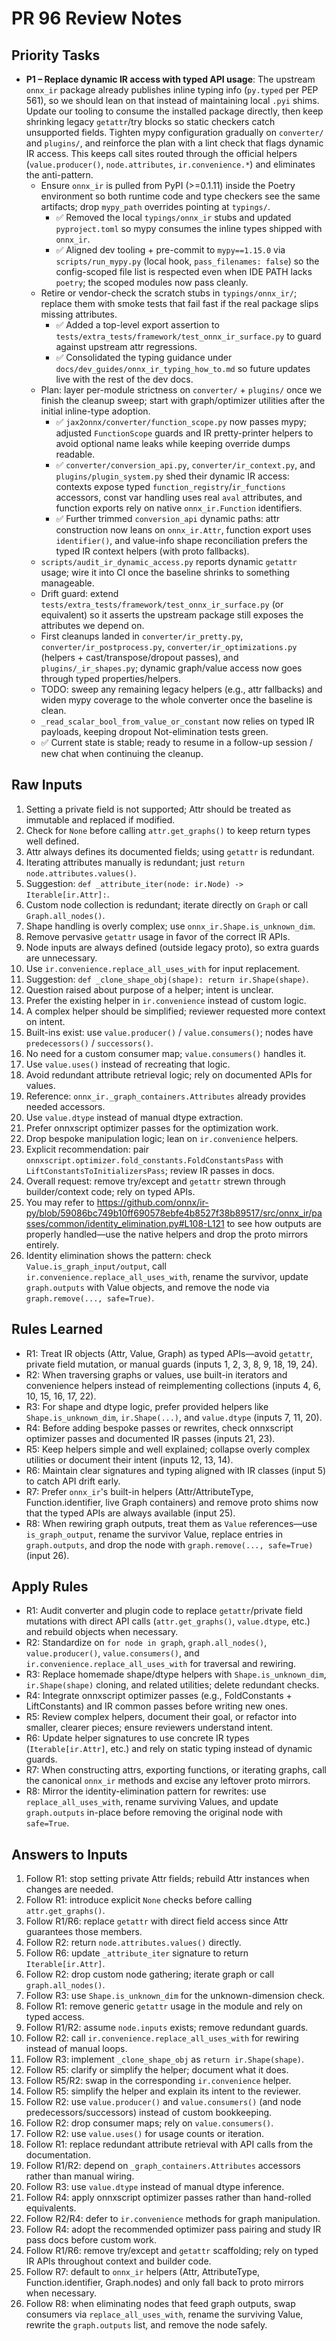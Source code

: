 # PR 96 Review Notes

## Priority Tasks
- **P1 – Replace dynamic IR access with typed API usage**: The upstream `onnx_ir` package already publishes inline typing info (`py.typed` per PEP 561), so we should lean on that instead of maintaining local `.pyi` shims. Update our tooling to consume the installed package directly, then keep shrinking legacy `getattr`/try blocks so static checkers catch unsupported fields. Tighten mypy configuration gradually on `converter/` and `plugins/`, and reinforce the plan with a lint check that flags dynamic IR access. This keeps call sites routed through the official helpers (`value.producer()`, `node.attributes`, `ir.convenience.*`) and eliminates the anti-pattern.
  - Ensure `onnx_ir` is pulled from PyPI (>=0.1.11) inside the Poetry environment so both runtime code and type checkers see the same artifacts; drop `mypy_path` overrides pointing at `typings/`.
    - ✅ Removed the local `typings/onnx_ir` stubs and updated `pyproject.toml` so mypy consumes the inline types shipped with `onnx_ir`.
    - ✅ Aligned dev tooling + pre-commit to `mypy==1.15.0` via `scripts/run_mypy.py` (local hook, `pass_filenames: false`) so the config-scoped file list is respected even when IDE PATH lacks `poetry`; the scoped modules now pass cleanly.
  - Retire or vendor-check the scratch stubs in `typings/onnx_ir/`; replace them with smoke tests that fail fast if the real package slips missing attributes.
    - ✅ Added a top-level export assertion to `tests/extra_tests/framework/test_onnx_ir_surface.py` to guard against upstream attr regressions.
    - ✅ Consolidated the typing guidance under `docs/dev_guides/onnx_ir_typing_how_to.md` so future updates live with the rest of the dev docs.
  - Plan: layer per-module strictness on `converter/` + `plugins/` once we finish the cleanup sweep; start with graph/optimizer utilities after the initial inline-type adoption.
    - ✅ `jax2onnx/converter/function_scope.py` now passes mypy; adjusted `FunctionScope` guards and IR pretty-printer helpers to avoid optional name leaks while keeping override dumps readable.
    - ✅ `converter/conversion_api.py`, `converter/ir_context.py`, and `plugins/plugin_system.py` shed their dynamic IR access: contexts expose typed `function_registry`/`ir_functions` accessors, const var handling uses real `aval` attributes, and function exports rely on native `onnx_ir.Function` identifiers.
    - ✅ Further trimmed `conversion_api` dynamic paths: attr construction now leans on `onnx_ir.Attr`, function export uses `identifier()`, and value-info shape reconciliation prefers the typed IR context helpers (with proto fallbacks).
  - `scripts/audit_ir_dynamic_access.py` reports dynamic `getattr` usage; wire it into CI once the baseline shrinks to something manageable.
  - Drift guard: extend `tests/extra_tests/framework/test_onnx_ir_surface.py` (or equivalent) so it asserts the upstream package still exposes the attributes we depend on.
  - First cleanups landed in `converter/ir_pretty.py`, `converter/ir_postprocess.py`, `converter/ir_optimizations.py` (helpers + cast/transpose/dropout passes), and `plugins/_ir_shapes.py`; dynamic graph/value access now goes through typed properties/helpers.
  - TODO: sweep any remaining legacy helpers (e.g., attr fallbacks) and widen mypy coverage to the whole converter once the baseline is clean.
  - `_read_scalar_bool_from_value_or_constant` now relies on typed IR payloads, keeping dropout Not-elimination tests green.
  - ✅ Current state is stable; ready to resume in a follow-up session / new chat when continuing the cleanup.

## Raw Inputs
1. Setting a private field is not supported; Attr should be treated as immutable and replaced if modified.
2. Check for `None` before calling `attr.get_graphs()` to keep return types well defined.
3. Attr always defines its documented fields; using `getattr` is redundant.
4. Iterating attributes manually is redundant; just `return node.attributes.values()`.
5. Suggestion: `def _attribute_iter(node: ir.Node) -> Iterable[ir.Attr]:`.
6. Custom node collection is redundant; iterate directly on `Graph` or call `Graph.all_nodes()`.
7. Shape handling is overly complex; use `onnx_ir.Shape.is_unknown_dim`.
8. Remove pervasive `getattr` usage in favor of the correct IR APIs.
9. Node inputs are always defined (outside legacy proto), so extra guards are unnecessary.
10. Use `ir.convenience.replace_all_uses_with` for input replacement.
11. Suggestion: `def _clone_shape_obj(shape): return ir.Shape(shape)`.
12. Question raised about purpose of a helper; intent is unclear.
13. Prefer the existing helper in `ir.convenience` instead of custom logic.
14. A complex helper should be simplified; reviewer requested more context on intent.
15. Built-ins exist: use `value.producer()` / `value.consumers()`; nodes have `predecessors()` / `successors()`.
16. No need for a custom consumer map; `value.consumers()` handles it.
17. Use `value.uses()` instead of recreating that logic.
18. Avoid redundant attribute retrieval logic; rely on documented APIs for values.
19. Reference: `onnx_ir._graph_containers.Attributes` already provides needed accessors.
20. Use `value.dtype` instead of manual dtype extraction.
21. Prefer onnxscript optimizer passes for the optimization work.
22. Drop bespoke manipulation logic; lean on `ir.convenience` helpers.
23. Explicit recommendation: pair `onnxscript.optimizer.fold_constants.FoldConstantsPass` with `LiftConstantsToInitializersPass`; review IR passes in docs.
24. Overall request: remove try/except and `getattr` strewn through builder/context code; rely on typed APIs.
25. You may refer to https://github.com/onnx/ir-py/blob/59086bc749b10ff690578ebfe4b8527f38b89517/src/onnx_ir/passes/common/identity_elimination.py#L108-L121 to see how outputs are properly handled—use the native helpers and drop the proto mirrors entirely.
26. Identity elimination shows the pattern: check `Value.is_graph_input/output`, call `ir.convenience.replace_all_uses_with`, rename the survivor, update `graph.outputs` with Value objects, and remove the node via `graph.remove(..., safe=True)`.

## Rules Learned
- R1: Treat IR objects (Attr, Value, Graph) as typed APIs—avoid `getattr`, private field mutation, or manual guards (inputs 1, 2, 3, 8, 9, 18, 19, 24).
- R2: When traversing graphs or values, use built-in iterators and convenience helpers instead of reimplementing collections (inputs 4, 6, 10, 15, 16, 17, 22).
- R3: For shape and dtype logic, prefer provided helpers like `Shape.is_unknown_dim`, `ir.Shape(...)`, and `value.dtype` (inputs 7, 11, 20).
- R4: Before adding bespoke passes or rewrites, check onnxscript optimizer passes and documented IR passes (inputs 21, 23).
- R5: Keep helpers simple and well explained; collapse overly complex utilities or document their intent (inputs 12, 13, 14).
- R6: Maintain clear signatures and typing aligned with IR classes (input 5) to catch API drift early.
- R7: Prefer `onnx_ir`'s built-in helpers (Attr/AttributeType, Function.identifier, live Graph containers) and remove proto shims now that the typed APIs are always available (input 25).
- R8: When rewiring graph outputs, treat them as `Value` references—use `is_graph_output`, rename the survivor Value, replace entries in `graph.outputs`, and drop the node with `graph.remove(..., safe=True)` (input 26).

## Apply Rules
- R1: Audit converter and plugin code to replace `getattr`/private field mutations with direct API calls (`attr.get_graphs()`, `value.dtype`, etc.) and rebuild objects when necessary.
- R2: Standardize on `for node in graph`, `graph.all_nodes()`, `value.producer()`, `value.consumers()`, and `ir.convenience.replace_all_uses_with` for traversal and rewiring.
- R3: Replace homemade shape/dtype helpers with `Shape.is_unknown_dim`, `ir.Shape(shape)` cloning, and related utilities; delete redundant checks.
- R4: Integrate onnxscript optimizer passes (e.g., FoldConstants + LiftConstants) and IR common passes before writing new ones.
- R5: Review complex helpers, document their goal, or refactor into smaller, clearer pieces; ensure reviewers understand intent.
- R6: Update helper signatures to use concrete IR types (`Iterable[ir.Attr]`, etc.) and rely on static typing instead of dynamic guards.
- R7: When constructing attrs, exporting functions, or iterating graphs, call the canonical `onnx_ir` methods and excise any leftover proto mirrors.
- R8: Mirror the identity-elimination pattern for rewrites: use `replace_all_uses_with`, rename surviving Values, and update `graph.outputs` in-place before removing the original node with `safe=True`.

## Answers to Inputs
1. Follow R1: stop setting private Attr fields; rebuild Attr instances when changes are needed.
2. Follow R1: introduce explicit `None` checks before calling `attr.get_graphs()`.
3. Follow R1/R6: replace `getattr` with direct field access since Attr guarantees those members.
4. Follow R2: return `node.attributes.values()` directly.
5. Follow R6: update `_attribute_iter` signature to return `Iterable[ir.Attr]`.
6. Follow R2: drop custom node gathering; iterate graph or call `graph.all_nodes()`.
7. Follow R3: use `Shape.is_unknown_dim` for the unknown-dimension check.
8. Follow R1: remove generic `getattr` usage in the module and rely on typed access.
9. Follow R1/R2: assume `node.inputs` exists; remove redundant guards.
10. Follow R2: call `ir.convenience.replace_all_uses_with` for rewiring instead of manual loops.
11. Follow R3: implement `_clone_shape_obj` as `return ir.Shape(shape)`.
12. Follow R5: clarify or simplify the helper; document what it does.
13. Follow R5/R2: swap in the corresponding `ir.convenience` helper.
14. Follow R5: simplify the helper and explain its intent to the reviewer.
15. Follow R2: use `value.producer()` and `value.consumers()` (and node predecessors/successors) instead of custom bookkeeping.
16. Follow R2: drop consumer maps; rely on `value.consumers()`.
17. Follow R2: use `value.uses()` for usage counts or iteration.
18. Follow R1: replace redundant attribute retrieval with API calls from the documentation.
19. Follow R1/R2: depend on `_graph_containers.Attributes` accessors rather than manual wiring.
20. Follow R3: use `value.dtype` instead of manual dtype inference.
21. Follow R4: apply onnxscript optimizer passes rather than hand-rolled equivalents.
22. Follow R2/R4: defer to `ir.convenience` methods for graph manipulation.
23. Follow R4: adopt the recommended optimizer pass pairing and study IR pass docs before custom work.
24. Follow R1/R6: remove try/except and `getattr` scaffolding; rely on typed IR APIs throughout context and builder code.
25. Follow R7: default to `onnx_ir` helpers (Attr, AttributeType, Function.identifier, Graph.nodes) and only fall back to proto mirrors when necessary.
26. Follow R8: when eliminating nodes that feed graph outputs, swap consumers via `replace_all_uses_with`, rename the surviving Value, rewrite the `graph.outputs` list, and remove the node safely.
